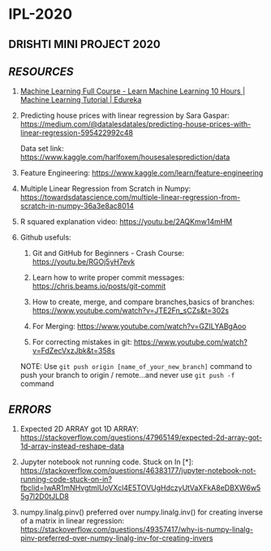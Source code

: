 # IPL-2020 
## DRISHTI MINI PROJECT 2020
## _RESOURCES_

1) [Machine Learning Full Course - Learn Machine Learning 10 Hours | Machine Learning Tutorial | Edureka](https://youtu.be/GwIo3gDZCVQ)

2) Predicting house prices with linear regression by Sara Gaspar: https://medium.com/@datalesdatales/predicting-house-prices-with-linear-regression-595422992c48
	
	Data set link: https://www.kaggle.com/harlfoxem/housesalesprediction/data

3) Feature Engineering: https://www.kaggle.com/learn/feature-engineering

4) Multiple Linear Regression from Scratch in Numpy: https://towardsdatascience.com/multiple-linear-regression-from-scratch-in-numpy-36a3e8ac8014

5) R squared explanation video: https://youtu.be/2AQKmw14mHM

6) Github usefuls:

	1) Git and GitHub for Beginners - Crash Course: https://youtu.be/RGOj5yH7evk

	2) Learn how to write proper commit messages: https://chris.beams.io/posts/git-commit

	3) How to create, merge, and compare branches,basics of branches: https://www.youtube.com/watch?v=JTE2Fn_sCZs&t=302s

	4) For Merging: https://www.youtube.com/watch?v=GZILYABgAoo	

	5) For correcting mistakes in git: https://www.youtube.com/watch?v=FdZecVxzJbk&t=358s
	
	NOTE: Use `git push origin [name_of_your_new_branch]` command to push your branch to origin / remote...and never use `git push -f` command
	
  ## _ERRORS_
  
1) Expected 2D ARRAY got 1D ARRAY: https://stackoverflow.com/questions/47965149/expected-2d-array-got-1d-array-instead-reshape-data

2) Jupyter notebook not running code. Stuck on In [*]: https://stackoverflow.com/questions/46383177/jupyter-notebook-not-running-code-stuck-on-in?fbclid=IwAR1mNHvgtmlUoVXcl4E5TOVUgHdczyUtVaXFkA8eDBXW6w55g7l2D0tJLD8  
  
3) numpy.linalg.pinv() preferred over numpy.linalg.inv() for creating inverse of a matrix in linear regression: https://stackoverflow.com/questions/49357417/why-is-numpy-linalg-pinv-preferred-over-numpy-linalg-inv-for-creating-invers
